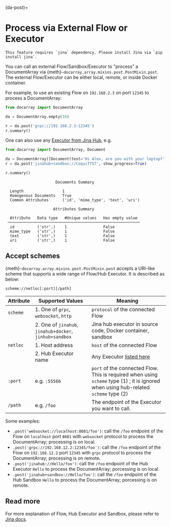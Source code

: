 (da-post)=
# Process via External Flow or Executor

```{tip}
This feature requires `jina` dependency. Please install Jina via `pip install jina`.
```

You can call an external Flow/Sandbox/Executor to "process" a DocumentArray via {meth}`~docarray.array.mixins.post.PostMixin.post`. The external Flow/Executor can be either local, remote, or inside Docker container.

For example, to use an existing Flow on `192.168.2.3` on port `12345` to process a DocumentArray:

```python
from docarray import DocumentArray

da = DocumentArray.empty(10)

r = da.post('grpc://192.168.2.3:12345')
r.summary()
```

One can also use any [Executor from Jina Hub](https://hub.jina.ai), e.g.
```python
from docarray import DocumentArray, Document

da = DocumentArray([Document(text='Hi Alex, are you with your laptop?')])
r = da.post('jinahub+sandbox://CoquiTTS7', show_progress=True)

r.summary()
```

```text
                      Documents Summary

  Length                 1
  Homogenous Documents   True
  Common Attributes      ('id', 'mime_type', 'text', 'uri')

                     Attributes Summary

  Attribute   Data type   #Unique values   Has empty value
 ──────────────────────────────────────────────────────────
  id          ('str',)    1                False
  mime_type   ('str',)    1                False
  text        ('str',)    1                False
  uri         ('str',)    1                False
```

## Accept schemes

{meth}`~docarray.array.mixins.post.PostMixin.post` accepts a URI-like scheme that supports a wide range of Flow/Hub Executor. It is described as below:

```text
scheme://netloc[:port][/path]
```

| Attribute | Supported Values                                        | Meaning                                                                                                                              |
|-----------|---------------------------------------------------------|--------------------------------------------------------------------------------------------------------------------------------------|
| `scheme`  | 1. One of `grpc`, `websocket`, `http`                   | `protocol` of the connected Flow                                                                                                     |
|           | 2. One of `jinahub`, `jinahub+docker`, `jinhub+sandbox` | Jina hub executor in source code, Docker container, sandbox                                                                          |
| `netloc`  | 1. Host address                                         | `host` of the connected Flow                                                                                                         |
|   | 2. Hub Executor name                                    | Any Executor [listed here](https://hub.jina.ai)                                                                                      |
| `:port` | e.g. `:55566`                                           | `port` of the connected Flow. This is required when using `scheme` type (1) ; it is ignored when using hub-related `scheme` type (2) |
| `/path` | e.g. `/foo`                                             | The endpoint of the Executor you want to call.                                                                                       |


Some examples:
- `.post('websocket://localhost:8081/foo')`: call the `/foo` endpoint of the Flow on `localhost` port `8081` with `websocket` protocol to process the DocumentArray; processing is on local.
- `.post('grpc://192.168.12.2:12345/foo')`: call the `/foo` endpoint of the Flow on `192.168.12.2` port `12345` with `grpc` protocol to process the DocumentArray; processing is on remote.
- `.post('jinahub://Hello/foo')`: call the `/foo` endpoint of the Hub Executor `Hello` to process the DocumentArray; porcessing is on local.
- `.post('jinahub+sandbox://Hello/foo')`: call the `/foo` endpoint of the Hub Sandbox `Hello` to process the DocumentArray; porcessing is on remote.

## Read more

For more explanation of Flow, Hub Executor and Sandbox, please refer to [Jina docs](https://docs.jina.ai).
